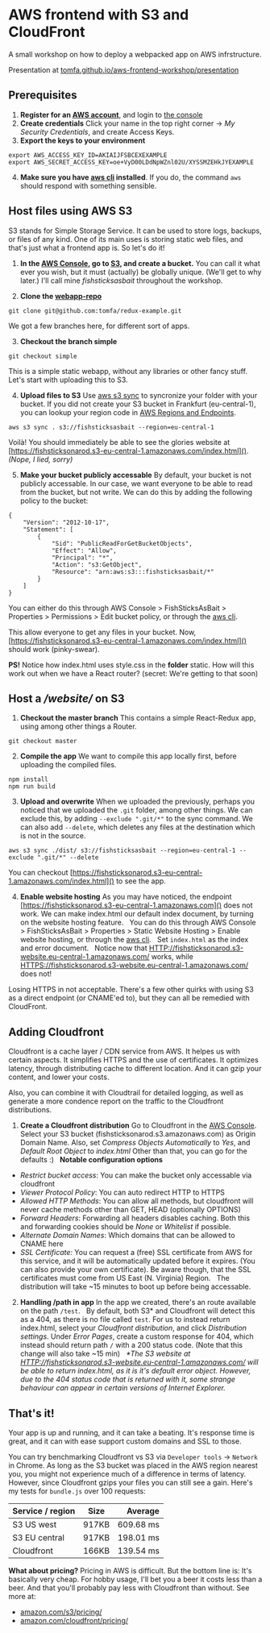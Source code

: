 # AWS frontend with S3 and CloudFront
A small workshop on how to deploy a webpacked app on AWS infrstructure.

Presentation at [tomfa.github.io/aws-frontend-workshop/presentation](https://tomfa.github.io/aws-frontend-workshop/presentation/#/)

## Prerequisites
1. **Register for an [AWS account](https://aws.amazon.com/free/)**, and login to [the console](https://console.aws.amazon.com/console/home)
2. **Create credentials**
Click your name in the top right corner -> *My Security Credentials*, and create Access Keys.
3. **Export the keys to your environment**
```
export AWS_ACCESS_KEY_ID=AKIAIJFSBCEXEXAMPLE
export AWS_SECRET_ACCESS_KEY=oe+VyD00LDdNpWZnl02U/XYSSMZEHkJYEXAMPLE
```
4. **Make sure you have [aws cli](http://docs.aws.amazon.com/cli/latest/userguide/installing.html) installed**.
If you do, the command ```aws``` should respond with something sensible.

## Host files using AWS S3
S3 stands for Simple Storage Service. It can be used to store logs, backups, or files of any kind. One of its main uses is storing static web files, and that's just what a frontend app is. So let's do it!

1. **In the [AWS Console](https://console.aws.amazon.com/console/home), go to [S3](https://console.aws.amazon.com/s3/home), and create a bucket.**
You can call it what ever you wish, but it must (actually) be globally unique. (We'll get to why later.) I'll call mine *fishsticksasbait* throughout the workshop.

2. **Clone the [webapp-repo](https://github.com/tomfa/redux-example)**
```
git clone git@github.com:tomfa/redux-example.git
```
We got a few branches here, for different sort of apps.

3. **Checkout the branch simple**
```
git checkout simple
```
This is a simple static webapp, without any libraries or other fancy stuff. Let's start with uploading this to S3.

4. **Upload files to S3**
Use [aws s3 sync](http://docs.aws.amazon.com/cli/latest/reference/s3/sync.html) to syncronize your folder with your bucket. If you did not create your S3 bucket in Frankfurt (eu-central-1), you can lookup your region code in [AWS Regions and Endpoints](http://docs.aws.amazon.com/general/latest/gr/rande.html#apigateway_region).
```
aws s3 sync . s3://fishsticksasbait --region=eu-central-1
```
Voilà! You should immediately be able to see the glories website at [https://fishsticksonarod.s3-eu-central-1.amazonaws.com/index.html]().
*(Nope, I lied, sorry)*

5. **Make your bucket publicly accessable**
By default, your bucket is not publicly accessable. In our case, we want everyone to be able to read from the bucket, but not write. We can do this by adding the following policy to the bucket:
```
{
	"Version": "2012-10-17",
	"Statement": [
		{
			"Sid": "PublicReadForGetBucketObjects",
			"Effect": "Allow",
			"Principal": "*",
			"Action": "s3:GetObject",
			"Resource": "arn:aws:s3:::fishsticksasbait/*"
		}
	]
}
```
You can either do this through AWS Console > FishSticksAsBait > Properties > Permissions > Edit bucket policy, or through the [aws cli](http://docs.aws.amazon.com/cli/latest/reference/s3api/put-bucket-policy.html).

This allow everyone to get any files in your bucket. Now, [https://fishsticksonarod.s3-eu-central-1.amazonaws.com/index.html]() should work (pinky-swear).

**PS!** Notice how index.html uses style.css in the **folder** static. How will this work out when we have a React router? (secret: We're getting to that soon)

## Host a */website/* on S3
1. **Checkout the master branch**
This contains a simple React-Redux app, using among other things a Router.
```
git checkout master
```

2. **Compile the app**
We want to compile this app locally first, before uploading the compiled files.
```
npm install
npm run build
```

3. **Upload and overwrite**
When we uploaded the previously, perhaps you noticed that we uploaded the ```.git``` folder, among other things. We can exclude this, by adding ```--exclude ".git/*"``` to the sync command. We can also add ```--delete```, which deletes any files at the destination which is not in the source.
```
aws s3 sync ./dist/ s3://fishsticksasbait --region=eu-central-1 --exclude ".git/*" --delete
```
You can checkout [https://fishsticksonarod.s3-eu-central-1.amazonaws.com/index.html]() to see the app.

4. **Enable website hosting**
As you may have noticed, the endpoint [https://fishsticksonarod.s3-eu-central-1.amazonaws.com]() does not work. We can make index.html our default index document, by turning on the website hosting feature.
&nbsp;
You can do this through AWS Console > FishSticksAsBait > Properties > Static Website Hosting > Enable website hosting, or through the [aws cli](http://docs.aws.amazon.com/cli/latest/reference/s3/website.html).
&nbsp;
Set ```index.html``` as the index and error document.
&nbsp;
Notice now that [HTTP://fishsticksonarod.s3-website.eu-central-1.amazonaws.com/]() works, while [HTTPS://fishsticksonarod.s3-website.eu-central-1.amazonaws.com/]() does not!

Losing HTTPS in not acceptable. There's a few other quirks with using S3 as a direct endpoint (or CNAME'ed to), but they can all be remedied with CloudFront.

## Adding Cloudfront
Cloudfront is a cache layer / CDN service from AWS. It helpes us with certain aspects. It simplifies HTTPS and the use of certificates. It optimizes latency, through distributing cache to different location. And it can gzip your content, and lower your costs.

Also, you can combine it with Cloudtrail for detailed logging, as well as generate a more condence report on the traffic to the Cloudfront distributions.

1. **Create a Cloudfront distribution**
Go to Cloudfront in the [AWS Console](https://console.aws.amazon.com/cloudfront).
Select your S3 bucket (fishsticksonarod.s3.amazonaws.com) as Origin Domain Name. Also, set *Compress Objects Automatically* to *Yes*, and *Default Root Object* to *index.html* Other than that, you can go for the defaults :)
&nbsp;
**Notable configuration options**
- *Restrict bucket access*: You can make the bucket only accessable via cloudfront
- *Viewer Protocol Policy*: You can auto redirect HTTP to HTTPS
- *Allowed HTTP Methods*: You can allow all methods, but cloudfront will never cache methods other than GET, HEAD (optionally OPTIONS)
- *Forward Headers*: Forwarding all headers disables caching. Both this and forwarding cookies should be *None* or *Whitelist* if possible.
- *Alternate Domain Names*: Which domains that can be allowed to CNAME here
- *SSL Certificate:* You can request a (free) SSL certificate from AWS for this service, and it will be automatically updated before it expires. (You can also provide your own certificate). Be aware though, that the SSL certificates must come from US East (N. Virginia) Region.
&nbsp;
The distribution will take ~15 minutes to boot up before being accessable.

2. **Handling /path in app**
In the app we created, there's an route available on the path ```/test```.
&nbsp;
By default, both S3\* and Cloudfront will detect this as a 404, as there is no file called ```test```. For us to instead return index.html, select your *Cloudfront distribution*, and click *Distribution settings*. Under *Error Pages*, create a custom response for 404, which instead should return path ```/``` with a 200 status code. (Note that this change will also take ~15 min)
&nbsp;
*\*The S3 website at [HTTP://fishsticksonarod.s3-website.eu-central-1.amazonaws.com/]() will be able to return index.html, as it is it's default error object. However, due to the 404 status code that is returned with it, some strange behaviour can appear in certain versions of Internet Explorer.*

## That's it!
Your app is up and running, and it can take a beating. It's response time is great, and it can with ease support custom domains and SSL to those.

You can try benchmarking Cloudfront vs S3 via ```Developer tools``` -> ```Network``` in Chrome. As long as the S3 bucket was placed in the AWS region nearest you, you might not experience much of a difference in terms of latency. However, since Cloudfront gzips your files you can still see a gain. Here's my tests for ```bundle.js``` over 100 requests:

| Service / region | Size           | Average   |
| ---------------- |:--------------:| ---------:|
| S3 US west       | 917KB          | 609.68 ms |
| S3 EU central    | 917KB          | 198.01 ms |
| Cloudfront       | 166KB          | 139.54 ms |

**What about pricing?**
Pricing in AWS is difficult. But the bottom line is: It's basically very cheap. For hobby usage, I'll bet you a beer it costs less than a beer. And that you'll probably pay less with Cloudfront than without. See more at:

- [amazon.com/s3/pricing/](https://aws.amazon.com/s3/pricing/)
- [amazon.com/cloudfront/pricing/](https://aws.amazon.com/cloudfront/pricing/)

